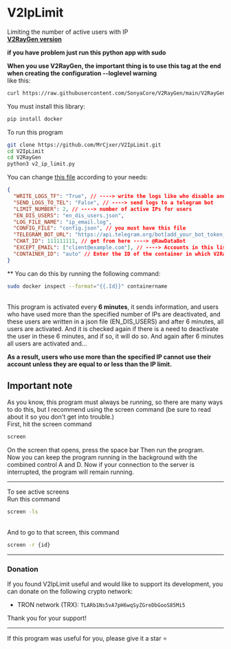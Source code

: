 # V2IpLimit

Limiting the number of active users with IP
<br>[**V2RayGen version**](https://github.com/SonyaCore/V2RayGen)

<b>if you have problem just run this python app with sudo</b>

<b>When you use V2RayGen, the important thing is to use this tag at the end when creating the configuration --loglevel warning </b>
<br>like this:

```bash
curl https://raw.githubusercontent.com/SonyaCore/V2RayGen/main/V2RayGen.py | sudo python3 - --vmess --loglevel warning
```

You must install this library:

```bash
pip install docker
```

To run this program

```bash
git clone https://github.com/MrCjxer/V2IpLimit.git
cd V2IpLimit
cd V2RayGen
python3 v2_ip_limit.py
```

You can change [this file](v2iplimit_config.json) according to your needs:

```json
{
  "WRITE_LOGS_TF": "True", // ----> write the logs like who disable and how many users are active now and ...
  "SEND_LOGS_TO_TEL": "False", // ----> send logs to a telegram bot
  "LIMIT_NUMBER": 2, // ----> number of active IPs for users
  "EN_DIS_USERS": "en_dis_users.json",
  "LOG_FILE_NAME": "ip_email.log",
  "CONFIG_FILE": "config.json", // you must have this file
  "TELEGRAM_BOT_URL": "https://api.telegram.org/bot[add_your_bot_token_here]/sendMessage", // ----> get your token from @BotFather
  "CHAT_ID": 111111111, // get from here ----> @RawDataBot
  "EXCEPT_EMAIL": ["client@example.com"], // ----> Accounts in this list will not be deactivated
  "CONTAINER_ID": "auto" // Enter the ID of the container in which V2RayGen is running or leave it to auto. Be sure to enter the full ID**
}
```

\*\* You can do this by running the following command:<br>

```bash
sudo docker inspect --format="{{.Id}}" containername
```

<br>
This program is activated every <b>6 minutes</b>, it sends information, and users who have used more than the specified number of IPs are deactivated, and these users are written in a json file (EN_DIS_USERS) and after 6 minutes, all users are activated. And it is checked again if there is a need to deactivate the user in these 6 minutes, and if so, it will do so.
And again after 6 minutes all users are activated and...

<b>As a result, users who use more than the specified IP cannot use their account unless they are equal to or less than the IP limit.</b>

## Important note

As you know, this program must always be running, so there are many ways to do this, but I recommend using the screen command (be sure to read about it so you don't get into trouble.)<br>
First, hit the screen command<br>

```bash
screen
```

On the screen that opens, press the space bar Then run the program.<br>
Now you can keep the program running in the background with the combined control A and D. Now if your connection to the server is interrupted, the program will remain running.

<hr>
To see active screens 
<br>Run this command<br>

```bash
screen -ls
```

<br>And to go to that screen, this command

```bash
screen -r {id}
```

<hr>

### Donation

</center>
If you found V2IpLimit useful and would like to support its development, you can donate on the following crypto network:

- TRON network (TRX): `TLARb1Ns5vA7pH6wqSyZGreDbGooS85Mi5`

Thank you for your support!

<hr>

If this program was useful for you, please give it a star ⭐
